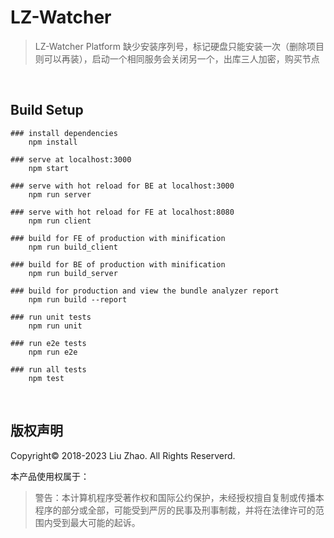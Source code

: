 # LZ-Watcher 

> LZ-Watcher Platform 缺少安装序列号，标记硬盘只能安装一次（删除项目则可以再装），启动一个相同服务会关闭另一个，出库三人加密，购买节点

<br>

## Build Setup

```
### install dependencies
    npm install

### serve at localhost:3000
    npm start

### serve with hot reload for BE at localhost:3000
    npm run server

### serve with hot reload for FE at localhost:8080
    npm run client

### build for FE of production with minification
    npm run build_client

### build for BE of production with minification
    npm run build_server

### build for production and view the bundle analyzer report
    npm run build --report

### run unit tests
    npm run unit

### run e2e tests
    npm run e2e

### run all tests
    npm test

```

<br>

## 版权声明

Copyright© 2018-2023 Liu Zhao. All Rights Reserverd.

本产品使用权属于：

> 警告：本计算机程序受著作权和国际公约保护，未经授权擅自复制或传播本程序的部分或全部，可能受到严厉的民事及刑事制裁，并将在法律许可的范围内受到最大可能的起诉。
